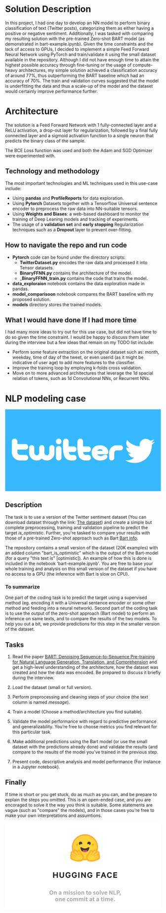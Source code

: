 # Solution Description

In this project, I had one day to develop an NN model to perform binary classification of text (Twitter posts), categorizing them as either having a positive or negative sentiment. Additionally, I was tasked with comparing my resulting solution with the pre-trained Zero-shot BART model (as demonstrated in bart-example.ipynb). Given the time constraints and the lack of access to GPUs, I decided to implement a simple Feed Forward Neural Network using PyTorch and train/validate it using the small dataset available in the repository.
Although I did not have enough time to attain the highest possible accuracy through fine-tuning or the usage of compute-heavy architectures, my simple solution achieved a classification accuracy of around 77%, thus outperforming the BART baseline which had an accuracy of 70%. The train and validation curves suggested that the model is underfitting the data and thus a scale-up of the model and the dataset would certainly improve performance further.

# Architecture

The solution is a Feed Forward Network with 1 fully-connected layer and a ReLU activation, a drop-out layer for regularization, followed by a final fully connected layer and a sigmoid activation function to a single neuron that predicts the binary class of the sample.

The BCE Loss function was used and both the Adam and SGD Optimizer were experimented with.

## Technology and methodology
The most important technologies and ML techniques used in this use-case include:

- Using __pandas__ and __ProfileReports__ for data exploration.
- Using __Pytorch__ Datasets together with a Tensorflow Universal sentence encoder to preprocess the raw data into NN-suitable tensors.
- Using __Weights and Biases__: a web-based dashboard to monitor the training of Deep Leaning models and tracking of experiments.
- The usage of a __validation set__ and __early stopping__ Regularization techniques such as a __Dropout__ layer to prevent over-fitting.

## How to navigate the repo and run code
- __Pytorch__ code can be found under the directory scripts:
    - __TwitterDataset.py__ encodes the raw data and processed it into Tensor datasets.
    - __BinaryFFNN.py__ contains the architecture of the model.
    - ___BinaryFFNN_train.py__ contains the code that trains the model.
- __data_exploraion__ notebook contains the data exploration made in pandas.
- __model_comparisoon__ notebook compares the BART baseline with my proposed solution.
- __models__ directory stores the trained models.

## What I would have done If I had more time
I had many more ideas to try out for this use case, but did not have time to do so given the time constraint. I would be happy to discuss them later during the interview but a few ideas that remain on my TODO list include:
- Perform some feature extraction on the original dataset such as: month, weekday, time of day of the tweet, or even userid (as it might be indicative of user age) to add more features to the classifier.
- Improve the training loop by employing k-folds cross validation.
- Move on to more advanced architectures that leverage the 1d spacial relation of tokens, such as 1d Convolutional NNs, or Recurrent NNs.

# NLP modeling case

![Twitter](img/twitter.jpg)


## Description

The task is to use a version of the Twitter sentiment dataset (You can download dataset through the link: [The dataset](https://drive.google.com/file/d/13mAaFqCrscUYkoITf4rZ6qG9ptAlIJVb/view?usp=sharing)) and create a simple but complete preprocessing, training and validation pipeline to predict the target *is_optimistic*. 
Further, you're tasked to compare your results with those of a pre-trained Zero-shot approach such as Bart [Bart info](https://huggingface.co/transformers/model_doc/bart.html).


The repository contains a small version of the dataset (20K examples) with an added column "bart_is_optimistic" which is the output of the Bart-model (for a query "this text is" [optimistic]). An example of how this is done is included in the notebook 'bart-example.ipynb'. You are free to base your whole training and analysis on this small version of the dataset if you have no access to a GPU (the inference with Bart is slow on CPU). 

### To summarize 

One part of the coding task is to predict the target using a supervised method (eg. encoding it with a Universal sentence encoder or some other method and feeding into a neural network). Second part of the coding task is to use the output of the zero-shot approach (Bart model) to perform an inference on same texts, and to compare the results of the two models. To help you out a bit, we provide predictions for this step in the smaller version of the dataset. 


## Tasks

1. Read the paper [BART: Denoising Sequence-to-Sequence Pre-training for Natural Language Generation, Translation, and Comprehension](https://arxiv.org/abs/1910.13461) and get a high-level understanding of the architecture, how the dataset was created and how the data was encoded. Be prepared to discuss it briefly during the interview.

2. Load the dataset (small or full version). 

3. Perform preprocessing and cleaning steps of your choice (the text column is named *message*).

4. Train a model (Choose a method/architecture you find suitable).

5. Validate the model performance with regard to predictive performance and generalizability. You’re free to choose metrics you find relevant for this particular task.

6. Make additional predictions using the Bart model (or use the small dataset with the predictions already done) and validate the results (and compare to the results of the model you've trained in the previous step.

7. Present code, descriptive analysis and model performance (For instance in a Jupyter notebook).

## Finally

If time is short or you get stuck, do as much as you can, and be prepare to explain the steps you omitted. 
This is an open-ended case, and you are encoraged to solve it the way you think is suitable. Some statements are vague (such as "compare" the models), and in those cases you're free to make your own interpretations and assumtions. 


![Huggingface](img/huggingface.png)